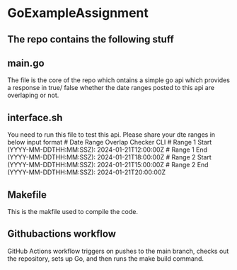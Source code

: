 # GoExampleAssignment

## The repo contains the following stuff

## main.go 
The file is the core of the repo which ontains a simple go api which provides a response in true/ false whether the date ranges posted to this api are overlaping or not.

## interface.sh

You need to run this file to test this api. Please share your dte ranges in below input format
        # Date Range Overlap Checker CLI
        # Range 1 Start (YYYY-MM-DDTHH:MM:SSZ): 2024-01-21T12:00:00Z
        # Range 1 End (YYYY-MM-DDTHH:MM:SSZ): 2024-01-21T18:00:00Z
        # Range 2 Start (YYYY-MM-DDTHH:MM:SSZ): 2024-01-21T15:00:00Z
        # Range 2 End (YYYY-MM-DDTHH:MM:SSZ): 2024-01-21T20:00:00Z


## Makefile
This is the makfile used to compile the code.


## Githubactions workflow
GitHub Actions workflow triggers on pushes to the main branch, checks out the repository, sets up Go, and then runs the make build command.

